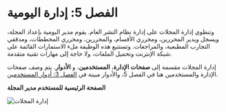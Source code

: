 # الفصل 5: إدارة اليومية

وتنطوي إدارة المجلات على إدارة نظام النشر العام.  يقوم مدير اليومية بإعداد المجلة، ويسجل ويدير المحررين، ومحرري الأقسام، والمحررين، ومحرري المخططات، ومدققي التجارب المطبعية، والمراجعات. وتستتبع هذه الوظيفة ملء الاستمارات القائمة على شبكة الإنترنت وتحميل الملفات، ولا حاجة إلى مهارات تقنية متقدمة.

إدارة المجلات مقسمة إلى **صفحات الإدارة**، **المستخدمين**، و **الأدوار**. يتم وصف صفحات الإدارة والمستخدمين هنا في الفصل 5، والأدوار مبينة في [الفصل 3: أدوار المستخدمين](https://docs.pkp.sfu.ca/learning-ojs-2/en/user_roles).


**الصفحة الرئيسية للمستخدم مدير المجلة**


![إدارة المجلات](images/chapter5/journal_management.png)